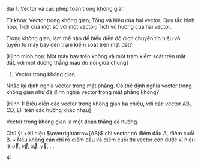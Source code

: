 Bài 1. Vector và các phép toán trong không gian

Từ khóa: Vector trong không gian; Tổng và hiệu của hai vector; Quy tắc hình hộp; 
Tích của một số với một vector; Tích vô hướng của hai vector.

Trong không gian, làm thế nào để biểu diễn độ dịch chuyển tín hiệu vô tuyến từ 
máy bay đến trạm kiểm soát trên mặt đất?

[Hình minh họa: Một máy bay trên không và một trạm kiểm soát trên mặt đất, với một đường thẳng màu đỏ nối giữa chúng]

1. Vector trong không gian

Nhắc lại định nghĩa vector trong mặt phẳng.
Có thể định nghĩa vector trong không gian như đã định nghĩa vector trong mặt phẳng không?

[Hình 1: Biểu diễn các vector trong không gian ba chiều, với các vector AB, CD, EF trên các hướng khác nhau]

Vector trong không gian là một đoạn thẳng có hướng.

Chú ý:
• Kí hiệu $\overrightarrow{AB}$ chỉ vector có điểm đầu A, điểm cuối B.
• Nếu không cần chỉ rõ điểm đầu và điểm cuối thì vector còn được kí hiệu là $\vec{u}$, $\vec{v}$, $\vec{x}$, $\vec{y}$, ...

41